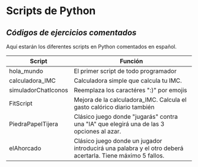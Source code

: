 
# Scripts de Python
## _Códigos de ejercicios comentados_

Aquí estarán los diferentes scripts en Python comentados en español.

| Script | Función |
| ------ | ------ |
| hola_mundo | El primer script de todo programador |
| calculadora_IMC | Calculadora simple que calcula tu IMC. |
| simuladorChatIconos | Reemplaza los caractéres ":)" por emojis |
| FitScript | Mejora de la calculadora_IMC. Calcula el gasto calórico diario también |
| PiedraPapelTijera | Clásico juego donde "jugarás" contra una "IA" que elegirá una de las 3 opciones al azar. |
| elAhorcado | Clásico juego donde un jugador introducirá una palabra y el otro deberá acertarla. Tiene máximo 5 fallos. |

[//]: # (These are reference links used in the body of this note and get stripped out when the markdown processor does its job. There is no need to format nicely because it shouldn't be seen. Thanks SO - http://stackoverflow.com/questions/4823468/store-comments-in-markdown-syntax)

   [AndroidStudio]: <https://gitlab.com/NecrosummoN/programming/-/tree/main/Android_Studio>
   [Python]: <https://gitlab.com/NecrosummoN/programming/-/tree/main/Python>